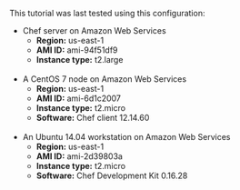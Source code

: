 This tutorial was last tested using this configuration:

* Chef server on Amazon Web Services
  * **Region:** us-east-1
  * **AMI ID:** ami-94f51df9
  * **Instance type:** t2.large
<br /><br />
* A CentOS 7 node on Amazon Web Services
  * **Region:** us-east-1
  * **AMI ID:** ami-6d1c2007
  * **Instance type:** t2.micro
  * **Software:** Chef client 12.14.60
<br /><br />
* An Ubuntu 14.04 workstation on Amazon Web Services
  * **Region:** us-east-1
  * **AMI ID:** ami-2d39803a
  * **Instance type:** t2.micro
  * **Software:** Chef Development Kit 0.16.28
